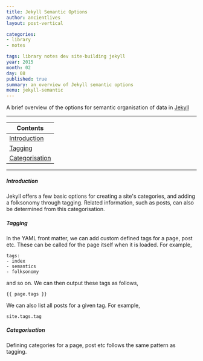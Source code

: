 ```yaml
---
title: Jekyll Semantic Options
author: ancientlives
layout: post-vertical

categories:
- library
- notes

tags: library notes dev site-building jekyll
year: 2015
month: 02
day: 08
published: true
summary: an overview of Jekyll semantic options
menu: jekyll-semantic
---
```


A brief overview of the options for semantic organisation of data in [Jekyll](http://jekyllrb.com/docs/)

***

Contents |
-----------|
[Introduction](#intro) |
[Tagging](#tagging) |
[Categorisation](#cats) |

***

<a id="intro"></a>
##### Introduction
Jekyll offers a few basic options for creating a site's categories, and adding a folksonomy through tagging. Related information, such as posts,
can also be determined from this categorisation.

<a id="tagging"></a>
##### Tagging
In the YAML front matter, we can add custom defined tags for a page, post etc. These can be called for the page itself when it is loaded. For
example,

```
tags:
- index
- semantics
- folksonomy
```

and so on. We can then output these tags as follows,

`{{ page.tags }}`

We can also list all posts for a given tag. For example,

`site.tags.tag`

<a id="cats"></a>
##### Categorisation
Defining categories for a page, post etc follows the same pattern as tagging.



